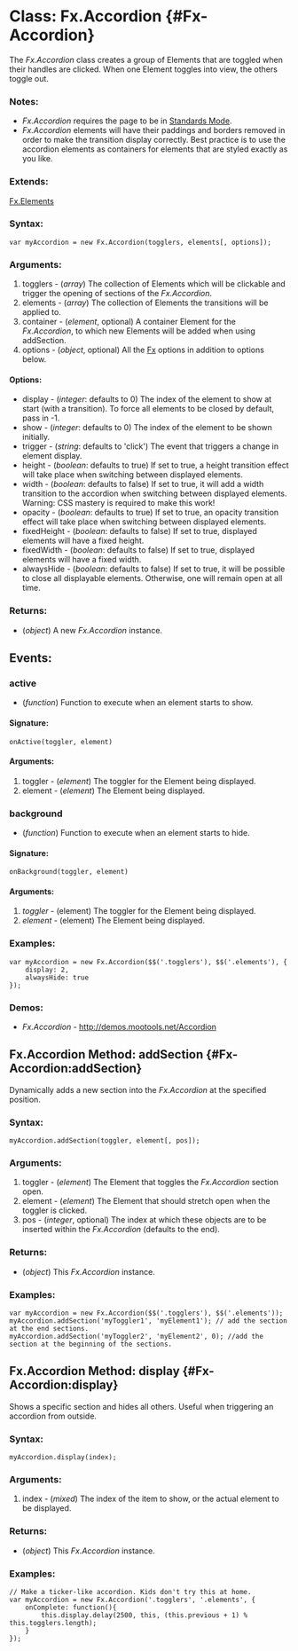 Class: Fx.Accordion {#Fx-Accordion}
=============================

The *Fx.Accordion* class creates a group of Elements that are toggled when their handles are clicked. When one Element toggles into view, the others toggle out.

### Notes:

- *Fx.Accordion* requires the page to be in [Standards Mode](http://hsivonen.iki.fi/doctype/).
- *Fx.Accordion* elements will have their paddings and borders removed in order to make the transition display correctly.  Best practice is to use the accordion elements as containers for elements that are styled exactly as you like.

### Extends:

[Fx.Elements][]

### Syntax:

	var myAccordion = new Fx.Accordion(togglers, elements[, options]);

### Arguments:

1. togglers  - (*array*) The collection of Elements which will be clickable and trigger the opening of sections of the *Fx.Accordion*.
2. elements  - (*array*) The collection of Elements the transitions will be applied to.
3. container - (*element*, optional) A container Element for the *Fx.Accordion*, to which new Elements will be added when using addSection.
4. options   - (*object*, optional) All the [Fx][] options in addition to options below.

#### Options:

* display     - (*integer*: defaults to 0) The index of the element to show at start (with a transition). To force all elements to be closed by default, pass in -1.
* show        - (*integer*: defaults to 0) The index of the element to be shown initially.
* trigger     - (*string*: defaults to 'click') The event that triggers a change in element display.
* height      - (*boolean*: defaults to true) If set to true, a height transition effect will take place when switching between displayed elements.
* width       - (*boolean*: defaults to false) If set to true, it will add a width transition to the accordion when switching between displayed elements. Warning: CSS mastery is required to make this work!
* opacity     - (*boolean*: defaults to true) If set to true, an opacity transition effect will take place when switching between displayed elements.
* fixedHeight - (*boolean*: defaults to false) If set to true, displayed elements will have a fixed height.
* fixedWidth  - (*boolean*: defaults to false) If set to true, displayed elements will have a fixed width.
* alwaysHide  - (*boolean*: defaults to false) If set to true, it will be possible to close all displayable elements. Otherwise, one will remain open at all time.

### Returns:

* (*object*) A new *Fx.Accordion* instance.

## Events:

### active

* (*function*) Function to execute when an element starts to show.

#### Signature:

	onActive(toggler, element)

#### Arguments:

1. toggler - (*element*) The toggler for the Element being displayed.
2. element - (*element*) The Element being displayed.

### background

* (*function*) Function to execute when an element starts to hide.

#### Signature:

	onBackground(toggler, element)

#### Arguments:

1. *toggler* - (element) The toggler for the Element being displayed.
2. *element* - (element) The Element being displayed.

### Examples:

	var myAccordion = new Fx.Accordion($$('.togglers'), $$('.elements'), {
		display: 2,
		alwaysHide: true
	});

### Demos:

- *Fx.Accordion* - <http://demos.mootools.net/Accordion>



Fx.Accordion Method: addSection {#Fx-Accordion:addSection}
----------------------------------------------------

Dynamically adds a new section into the *Fx.Accordion* at the specified position.

### Syntax:

	myAccordion.addSection(toggler, element[, pos]);

### Arguments:

1. toggler - (*element*) The Element that toggles the *Fx.Accordion* section open.
2. element - (*element*) The Element that should stretch open when the toggler is clicked.
3. pos     - (*integer*, optional) The index at which these objects are to be inserted within the *Fx.Accordion* (defaults to the end).

### Returns:

* (*object*) This *Fx.Accordion* instance.

### Examples:

	var myAccordion = new Fx.Accordion($$('.togglers'), $$('.elements'));
	myAccordion.addSection('myToggler1', 'myElement1'); // add the section at the end sections.
	myAccordion.addSection('myToggler2', 'myElement2', 0); //add the section at the beginning of the sections.



Fx.Accordion Method: display {#Fx-Accordion:display}
----------------------------------------------

Shows a specific section and hides all others. Useful when triggering an accordion from outside.

### Syntax:

	myAccordion.display(index);

### Arguments:

1. index - (*mixed*) The index of the item to show, or the actual element to be displayed.

### Returns:

* (*object*) This *Fx.Accordion* instance.

### Examples:

	// Make a ticker-like accordion. Kids don't try this at home.
	var myAccordion = new Fx.Accordion('.togglers', '.elements', {
		onComplete: function(){
			this.display.delay(2500, this, (this.previous + 1) % this.togglers.length);
		}
	});



[Fx]: /Fx/Fx
[Fx.Elements]: /Fx/Fx.Elements
